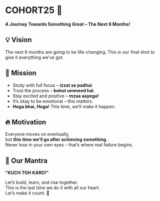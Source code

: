 # COHORT25 🚀

**A Journey Towards Something Great – The Next 6 Months!**

## 💡 Vision
The next 6 months are going to be life-changing. This is our final shot to give it everything we’ve got.

## 🎯 Mission
- Study with full focus – **izzat se padhai**.
- Trust the process – **bohot ummeed hai**.
- Stay excited and positive – **mzaa aayega!**
- It’s okay to be emotional – this matters.
- **Hoga bhai, Hoga!** This time, we’ll make it happen.

## 🔥 Motivation
Everyone moves on eventually,  
but **this time we’ll go after achieving something**.  
Never lose in your own eyes – that’s where real failure begins.  

## 🚀 Our Mantra
**"KUCH TOH KARO!"**

Let’s build, learn, and rise together.  
This is the last time we do it with all our heart.  
Let’s make it count. 💯

